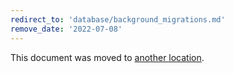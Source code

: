 ```yaml
---
redirect_to: 'database/background_migrations.md'
remove_date: '2022-07-08'
---
```


This document was moved to [another location](database/background_migrations.md).

<!-- This redirect file can be deleted after <2022-07-08>. -->
<!-- Redirects that point to other docs in the same project expire in three months. -->
<!-- Redirects that point to docs in a different project or site (for example, link is not relative and starts with `https:`) expire in one year. -->
<!-- Before deletion, see: https://docs.gitlab.com/ee/development/documentation/redirects.html -->
